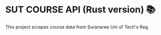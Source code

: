 # SUT COURSE API (Rust version) 📚

This project scrapes course data from Suranaree Uni of Tech's Reg.
